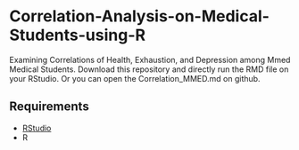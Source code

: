 # Correlation-Analysis-on-Medical-Students-using-R

Examining Correlations of Health, Exhaustion, and Depression among Mmed Medical Students.
Download this repository and directly run the RMD file on your RStudio. Or you can open the Correlation_MMED.md on github.

## Requirements
+ [RStudio](https://posit.co/downloads/)
+ R
